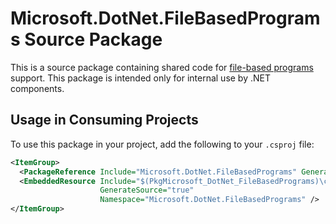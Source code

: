 # Microsoft.DotNet.FileBasedPrograms Source Package

This is a source package containing shared code for [file-based programs](../../../documentation/general/dotnet-run-file.md) support. This package is intended only for internal use by .NET components.

## Usage in Consuming Projects

To use this package in your project, add the following to your `.csproj` file:

```xml
<ItemGroup>
  <PackageReference Include="Microsoft.DotNet.FileBasedPrograms" GeneratePathProperty="true" />
  <EmbeddedResource Include="$(PkgMicrosoft_DotNet_FileBasedPrograms)\contentFiles\cs\any\FileBasedProgramsResources.resx"
                    GenerateSource="true"
                    Namespace="Microsoft.DotNet.FileBasedPrograms" />
</ItemGroup>
```

